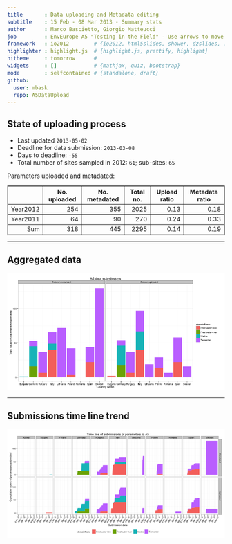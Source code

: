 ```yaml
---
title       : Data uploading and Metadata editing
subtitle    : 15 Feb - 08 Mar 2013 - Summary stats
author      : Marco Bascietto, Giorgio Matteucci
job         : EnvEurope A5 "Testing in the Field" - Use arrows to move between slides
framework   : io2012        # {io2012, html5slides, shower, dzslides, ...}
highlighter : highlight.js  # {highlight.js, prettify, highlight}
hitheme     : tomorrow      # 
widgets     : []            # {mathjax, quiz, bootstrap}
mode        : selfcontained # {standalone, draft}
github:
  user: mbask
  repo: A5DataUpload
---
```













## State of uploading process

* Last updated ``2013-05-02``
* Deadline for data submission: `2013-03-08`
* Days to deadline: ``-55``
* Total number of sites sampled in 2012: ``61``; sub-sites: ``65``

Parameters uploaded and metadated:
<!-- html table generated in R 3.0.0 by xtable 1.7-1 package -->
<!-- Thu May  2 12:46:30 2013 -->
<TABLE border=1>
<TR> <TH>  </TH> <TH> No. uploaded </TH> <TH> No. metadated </TH> <TH> Total no. </TH> <TH> Upload ratio </TH> <TH> Metadata ratio </TH>  </TR>
  <TR> <TD align="right"> Year2012 </TD> <TD align="right"> 254 </TD> <TD align="right"> 355 </TD> <TD align="right"> 2025 </TD> <TD align="right"> 0.13 </TD> <TD align="right"> 0.18 </TD> </TR>
  <TR> <TD align="right"> Year2011 </TD> <TD align="right">  64 </TD> <TD align="right">  90 </TD> <TD align="right"> 270 </TD> <TD align="right"> 0.24 </TD> <TD align="right"> 0.33 </TD> </TR>
  <TR> <TD align="right"> Sum </TD> <TD align="right"> 318 </TD> <TD align="right"> 445 </TD> <TD align="right"> 2295 </TD> <TD align="right"> 0.14 </TD> <TD align="right"> 0.19 </TD> </TR>
   </TABLE>





---

## Aggregated data

![plot of chunk aggrDataByDomain](figure/A5DAMU-1aggrDataByDomain.png) 


---

## Submissions time line trend
 

![plot of chunk timeLineChart](figure/A5DAMU-1timeLineChart.png) 







